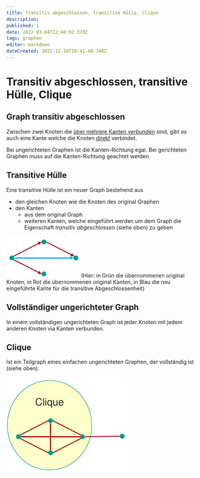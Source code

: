 ```yaml
---
title: Transitiv abgeschlossen, transitive Hülle, Clique
description: 
published: 1
date: 2022-03-04T12:48:02.370Z
tags: graphen
editor: markdown
dateCreated: 2021-12-16T20:41:40.348Z
---
```


# Transitiv abgeschlossen, transitive Hülle, Clique
## Graph transitiv abgeschlossen
Zwischen zwei Knoten die <u>über mehrere Kanten verbunden</u> sind, gibt es auch eine Kante welche die Knoten <u>direkt</u> verbindet.

Bei ungerichteten Graphen ist die Kanten-Richtung egal.
Bei gerichteten Graphen muss auf die Kanten-Richtung geachtet werden.

## Transitive Hülle
Eine transitive Hülle ist ein neuer Graph bestehend aus
- den gleichen Knoten wie die Knoten des original Graphen
- den Kanten
  - aus dem original Graph
  - weiteren Kanten, welche eingeführt werden um dem Graph die Eigenschaft *transitiv abgeschlossen* (siehe oben) zu geben

![transitive-huelle.png](/fom/semester-1/formale-beschreibungsverfahren/transitive-huelle.png)
(Hier: in Grün die übernommenen original Knoten, in Rot die übernommenen original Kanten, in Blau die neu eingeführte Kante für die transitive Abgeschlossenheit)

## Vollständiger ungerichteter Graph
In einem vollständigen ungerichteten Graph ist jeder Knoten mit jedem anderen Knoten via Kanten verbunden.

## Clique
Ist ein Teilgraph eines einfachen ungerichteten Graphen, der vollständig ist (siehe oben).

![clique.png](/fom/semester-1/formale-beschreibungsverfahren/clique.png)